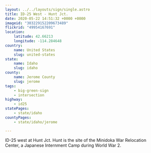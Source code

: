 ```yaml
---
layout: ../../layouts/sign/single.astro
title: ID-25 West - Hunt Jct.
date: 2020-05-22 14:51:32 +0000 +0000
imageid: "303229152209673489"
flickrid: "49954167691"
location:
    latitude: 42.66213
    longitude: -114.284648
country:
    name: United States
    slug: united-states
state:
    name: Idaho
    slug: idaho
county:
    name: Jerome County
    slug: jerome
tags:
    - big-green-sign
    - intersection
highway:
    - id25
statePages:
    - state/idaho
countyPages:
    - state/idaho/jerome

---
```

ID-25 west at Hunt Jct.  Hunt is the site of the Minidoka War Relocation Center, a Japanese Internment Camp during World War 2.